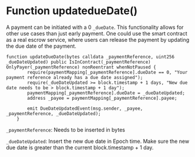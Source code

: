 # Function updatedueDate()

A payment can be initiated with a 0 `_dueDate`. This functionality allows for other use cases than just early payment. One could use the smart contract as a real escrow service, where users can release the payment by updating the due date of the payment.

```solidity
function updateDueDate(bytes calldata _paymentReference, uint256 _dueDateUpdated) public IsInContract(_paymentReference) OnlyPayer(_paymentReference) nonReentrant whenNotPaused {
        require(paymentMapping[_paymentReference].dueDate == 0, "Your payment reference already has a due date assigned");
        require(_dueDateUpdated >= block.timestamp + 1 days, "New due date needs to be > block.timestamp + 1 day");
        paymentMapping[_paymentReference].dueDate = _dueDateUpdated;
        address _payee = paymentMapping[_paymentReference].payee;

        emit DueDateUpdatedEvent(msg.sender, _payee, _paymentReference, _dueDateUpdated);
    }
```

`_paymentReference`: Needs to be inserted in bytes

`_dueDateUpdated`: Insert the new due date in Epoch time. Make sure the new due date is greater than the current block.timestamp + 1 day.
